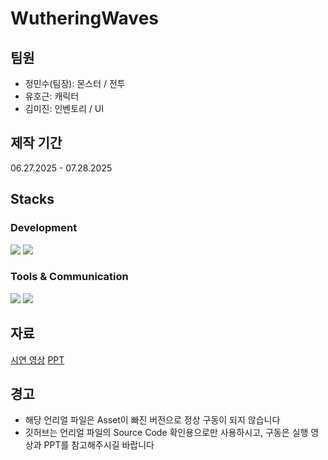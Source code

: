 # WutheringWaves

## 팀원
+ 정민수(팀장): 몬스터 / 전투
+ 유호근: 캐릭터
+ 김미진: 인벤토리 / UI


## 제작 기간
06.27.2025 - 07.28.2025


## Stacks
### Development
<div>
<img src="https://img.shields.io/badge/C++-512BD4?style=flat-square&logo=c++&logoColor=white"/>
<img src="https://img.shields.io/badge/Unreal-000000?style=flat-square&logo=unreal&logoColor=white"/>
</div>

### Tools & Communication
<div>
<img src="https://img.shields.io/badge/Notion-000000?style=flat-square&logo=notion&logoColor=white"/>
<img src="https://img.shields.io/badge/Discord-5865F2?style=flat-square&logo=discord&logoColor=white"/>
</div>


## 자료
[시연 영상](https://youtu.be/GQf60pUdguM)
[PPT](https://drive.google.com/drive/u/1/folders/1p8f3Gw2QjDXYvcOyayPNip29ujOdBgfg)


## 경고
+ 해당 언리얼 파일은 Asset이 빠진 버전으로 정상 구동이 되지 않습니다
+ 깃허브는 언리얼 파일의 Source Code 확인용으로만 사용하시고, 구동은 실행 영상과 PPT를 참고해주시길 바랍니다
